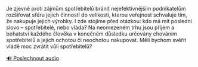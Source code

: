 
Je zjevně proti zájmům spotřebitelů bránit nejefektivnějším podnikatelům rozšiřovat sféru jejich činností do velikosti, kterou veřejnost schvaluje tím, že nakupuje jejich výrobky. I zde stojíme před otázkou: kdo má mít poslední slovo – spotřebitelé, nebo vláda? Na neomezeném trhu jsou příjem a bohatství každého člověka v konečném důsledku určovány chováním spotřebitelů a jejich ochotou či neochotou nakupovat. Měli bychom svěřit vládě moc zvrátit vůli spotřebitelů?

[🔊 Poslechnout audio](/data/7-paragraphs/audio/chapter_159/para_001-Je-zjevn-proti-zjmm-spotebitel-brnit-nejefek.mp3)
